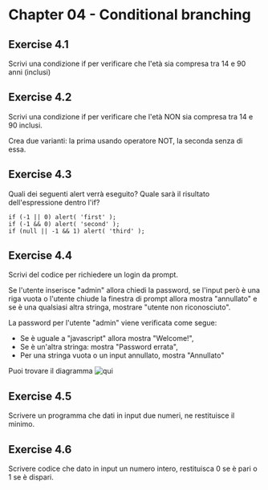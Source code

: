 # Chapter 04 - Conditional branching

## Exercise 4.1
Scrivi una condizione if per verificare che l'età sia compresa tra 14 e 90 anni (inclusi)

## Exercise 4.2
Scrivi una condizione if per verificare che l'età NON sia compresa tra 14 e 90 inclusi.

Crea due varianti: la prima usando operatore NOT, la seconda senza di essa.

## Exercise 4.3
Quali dei seguenti alert verrà eseguito? Quale sarà il risultato dell'espressione dentro l'if? 

```
if (-1 || 0) alert( 'first' );
if (-1 && 0) alert( 'second' );
if (null || -1 && 1) alert( 'third' );
```

## Exercise 4.4
Scrivi del codice per richiedere un login da prompt.

Se l'utente inserisce "admin" allora chiedi la password, se l'input però è una riga vuota o l'utente chiude la finestra di prompt allora mostra "annullato" e se è una qualsiasi altra stringa, mostrare "utente non riconosciuto".

La password per l'utente "admin" viene verificata come segue:

 - Se è uguale a "javascript" allora mostra "Welcome!",
 - Se è un'altra stringa: mostra "Password errata",
 - Per una stringa vuota o un input annullato, mostra "Annullato"

 Puoi trovare il diagramma ![qui](JS/Topics/Exercises/M-04/res/login_schema.png)

## Exercise 4.5
Scrivere un programma che dati in input due numeri, ne restituisce il minimo.

## Exercise 4.6
Scrivere codice che dato in input un numero intero, restituisca 0 se è pari o 1 se è dispari.




